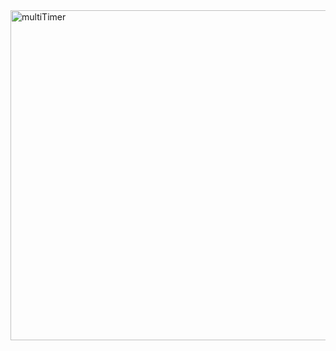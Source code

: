 <img width="998" height="528" alt="multiTimer" src="https://github.com/user-attachments/assets/ef8d055b-36d6-4cad-ab97-411cb8374a2f" />
